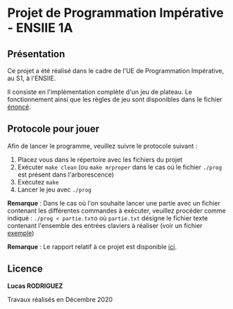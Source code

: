 # Projet de Programmation Impérative - ENSIIE 1A

## Présentation
Ce projet a été réalisé dans le cadre de l'UE de Programmation Impérative, au S1, à l'ENSIIE.


Il consiste en l'implémentation complète d'un jeu de plateau.
Le fonctionnement ainsi que les règles de jeu sont disponibles dans le fichier [énoncé](docs/enonce.pdf).


## Protocole pour jouer
Afin de lancer le programme, veuillez suivre le protocole suivant :

1. Placez vous dans le répertoire avec les fichiers du projet
2. Exécuter `make clean` (ou `make mrproper` dans le cas où le fichier `./prog` est présent dans l'arborescence)
3. Exécutez `make`
4. Lancer le jeu avec `./prog`


**Remarque** : Dans le cas où l'on souhaite lancer une partie avec un fichier contenant les différentes commandes à exécuter, veuillez procéder comme indiqué :
`./prog < partie.txt`o où `partie.txt` désigne le fichier texte contenant l'ensemble des entrées claviers à réaliser (voir un fichier [exemple](docs/partie.txt))


**Remarque** : Le rapport relatif à ce projet est disponible [ici](docs/rapport.pdf).


## Licence
**Lucas RODRIGUEZ**

Travaux réalisés en Décembre 2020